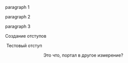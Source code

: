 paragraph 1

paragraph 2

paragraph 3

Создание отступов

&nbsp;Тестовый отступ
<p style=text-align:center>Это что, портал в другое измерение?</p>
